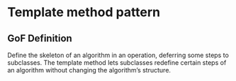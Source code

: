 # Template method pattern

## GoF Definition

Define the skeleton of an algorithm in an operation, deferring some steps to subclasses. The template method lets subclasses redefine certain steps of an algorithm without changing the algorithm’s structure.
